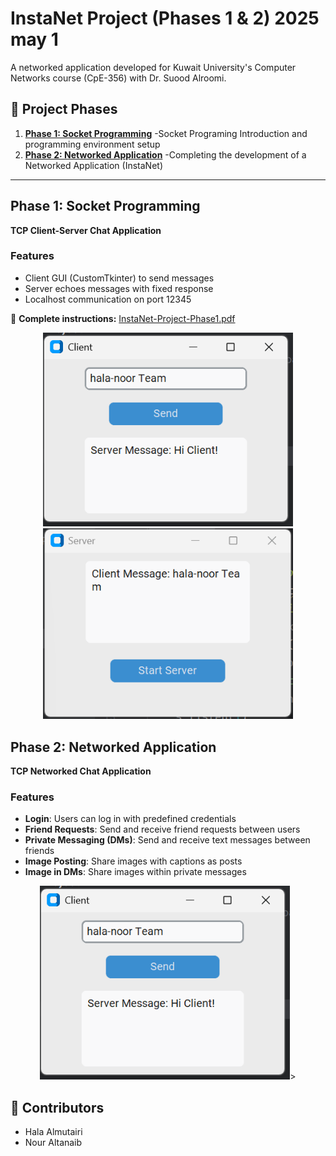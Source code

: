 # InstaNet Project (Phases 1 & 2) 2025 may 1

A networked application developed for Kuwait University's Computer Networks course (CpE-356) with Dr. Suood Alroomi.

## 🔄 Project Phases
1. **[Phase 1: Socket Programming](#phase-1)**    -Socket Programing Introduction and programming environment setup 
2. **[Phase 2: Networked Application](#phase-2)** -Completing the development of a Networked Application (InstaNet)

---

## Phase 1: Socket Programming
**TCP Client-Server Chat Application**  


### Features
- Client GUI (CustomTkinter) to send messages
- Server echoes messages with fixed response
- Localhost communication on port 12345

📄 **Complete instructions:** [InstaNet-Project-Phase1.pdf](InstaNet-Project-Phase1.pdf)

<p align="center">
    <img src="Phase1 Question/test-photos/Client-window.png" alt="Client Window" width="400">
    <img src="Phase1 Question/test-photos/Server-Window.png" alt="Server Window" width="400">
</p>


## Phase 2: Networked Application
**TCP Networked Chat Application**  

### Features  
- **Login**: Users can log in with predefined credentials  
- **Friend Requests**: Send and receive friend requests between users  
- **Private Messaging (DMs)**: Send and receive text messages between friends  
- **Image Posting**: Share images with captions as posts  
- **Image in DMs**: Share images within private messages

<p align="center">
    <img src="Phase1 Question/test-photos/Client-window.png" alt="Client Window" width="400">>
</p>

## 👥 Contributors
- Hala Almutairi
- Nour Altanaib
